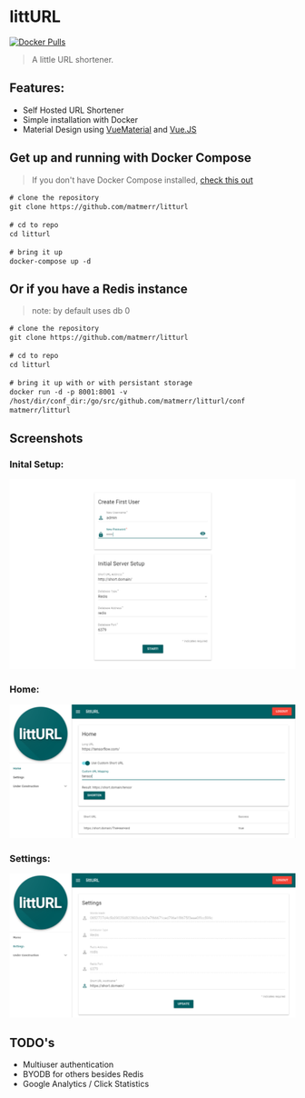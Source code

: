 # littURL
[![Docker Pulls](https://img.shields.io/docker/pulls/matmerr/litturl.svg)]()
> A little URL shortener.
## Features:
- Self Hosted URL Shortener
- Simple installation with Docker
- Material Design using [VueMaterial](http://vuematerial.io/#/) and [Vue.JS](https://vuejs.org/)


## Get up and running with Docker Compose
> If you don't have Docker Compose installed, [check this out](https://docs.docker.com/compose/install/#install-as-a-container)

```
# clone the repository
git clone https://github.com/matmerr/litturl

# cd to repo
cd litturl

# bring it up
docker-compose up -d
```
## Or if you have a Redis instance
> note: by default uses db 0
```
# clone the repository
git clone https://github.com/matmerr/litturl

# cd to repo
cd litturl

# bring it up with or with persistant storage
docker run -d -p 8001:8001 -v /host/dir/conf_dir:/go/src/github.com/matmerr/litturl/conf matmerr/litturl
```


## Screenshots

### **Inital Setup:**
[![settings](docs/images/initial_setup.png)]()
### **Home:**
[![home](docs/images/home.png)]()
### **Settings:**
[![settings](docs/images/settings.png)]()

## TODO's
- Multiuser authentication
- BYODB for others besides Redis
- Google Analytics / Click Statistics
